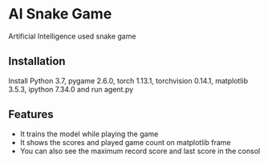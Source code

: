 # AI Snake Game
Artificial Intelligence used snake game

## Installation

Install Python 3.7, pygame 2.6.0, torch 1.13.1, torchvision 0.14.1, matplotlib 3.5.3, ipython 7.34.0 and run agent.py

## Features

- It trains the model while playing the game
- It shows the scores and played game count on matplotlib frame
- You can also see the maximum record score and last score in the consol
